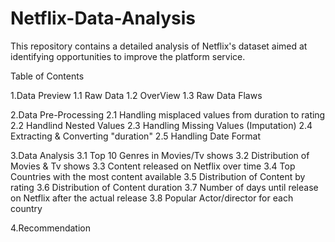 # Netflix-Data-Analysis
This repository contains a detailed analysis of Netflix's dataset aimed at identifying opportunities to improve the platform service.

Table of Contents

1.Data Preview
    1.1 Raw Data
    1.2 OverView
    1.3 Raw Data Flaws

2.Data Pre-Processing
    2.1 Handling misplaced values from duration to rating
    2.2 Handlind Nested Values
    2.3 Handling Missing Values (Imputation)
    2.4 Extracting & Converting "duration"
    2.5 Handling Date Format

3.Data Analysis
    3.1 Top 10 Genres in Movies/Tv shows
    3.2 Distribution of Movies & Tv shows
    3.3 Content released on Netflix over time
    3.4 Top Countries with the most content available
    3.5 Distribution of Content by rating
    3.6 Distribution of Content duration
    3.7 Number of days until release on Netflix after the actual release
    3.8 Popular Actor/director for each country
    
4.Recommendation
